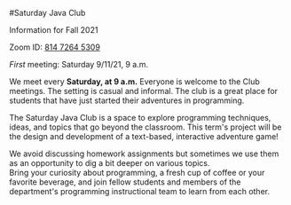 
#Saturday Java Club

Information for Fall 2021



Zoom ID: [814 7264 5309](https://luc.zoom.us/j/81472645309)

*First* meeting: Saturday 9/11/21, 9 a.m.



We meet every **Saturday, at 9 a.m.**
Everyone is welcome to the Club meetings.
The setting is casual and informal.
The club is a great place for students that have just
started their adventures in programming.

The Saturday Java Club is a space to explore programming techniques, ideas,
and topics that go beyond the classroom. This term's project will be the design and development
of a text-based, interactive adventure game!

We avoid discussing homework assignments
but sometimes we use them as an opportunity
to dig a bit deeper on various topics.  
Bring your curiosity about programming,
a fresh cup of coffee or your favorite beverage,
and join fellow students and members of the department's
programming instructional team to learn from each other.

